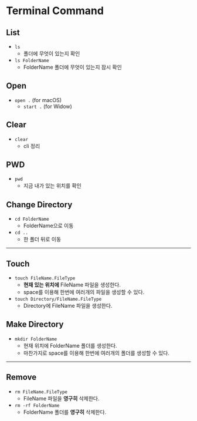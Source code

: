 # Terminal Command

## List

- ```ls```
  - 폴더에 무엇이 있는지 확인
- ```ls FolderName```
  - FolderName 폴더에 무엇이 있는지 잠시 확인

## Open

- ```open .``` (for macOS)
  - ```start .``` (for Widow)

## Clear

- ```clear```
  - cli 정리

## PWD

- ```pwd```
  - 지금 내가 있는 위치를 확인

## Change Directory

- ```cd FolderName```
  - FolderName으로 이동
- ```cd ..```
  - 한 폴더 뒤로 이동

***

## Touch

- ```touch FileName.FileType```
  - **현재 있는 위치에** FileName 파일을 생성한다.
  - space를 이용해 한번에 여러개의 파일을 생성할 수 있다.
- ```touch Directory/FileName.FileType```
  - Directory에 FileName 파일을 생성한다.

## Make Directory

- ```mkdir FolderName```
  - 현재 위치에 FolderName 폴더를 생성한다.
  - 마찬가지로 space를 이용해 한번에 여러개의 폴더를 생성할 수 있다.

***

## Remove

- ```rm FileName.FileType```
  - FileName 파일을 **영구히** 삭제한다.
- ```rm -rf FolderName```
  - FolderName 폴더를 **영구히** 삭제한다.
